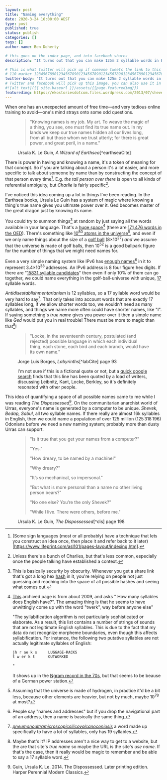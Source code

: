 ```yaml
---
layout: post
title: "Naming everything"
date: 2020-3-24 16:00:00 AEST
type: post
published: true
status: publish
categories: []
tags: []
author-name: Ben Doherty

# this goes on the index page, and into facebook shares
description: "It turns out that you can make 125m 2 syllable words in English. (If you really wanted to, I guess.)"

# This is what twitter will pick up if someone tweets the link to this page
# 110 marker 1234567890123456789012345678901234567890123456789012345678901234567890123456789012345678901234567890123456789
twitter-body: "It turns out that you can make 125m 2 syllable words in English. (If you really wanted to, I guess.)"
# Twitter and facebook will pick up this image. you can also use it in a post with: -
#![alt text]({{ site.baseurl }}/assets/{{page.featuredimg}})
featuredimg: https://ekostoriesdotcom.files.wordpress.com/2013/07/shevek-dispossessed.jpg
---
```


<style></style>

When one has an unexpected amount of free time&mdash;and very tedious online training to avoid&mdash;one's mind strays onto some odd questions.

<figure class="quote">

> "Knowing names is my job. My art. To weave the magic of a thing, you see, one must find its true name out. In my lands we keep our true names hidden all our lives long, from all but those whom we trust utterly; for there is great power, and great peril, in a name."

<figcaption>Ursula K. Le Guin, <cite>A Wizard of Earthsea</cite>[^earthseaCite]

</figcaption>
</figure>


There is power in having and knowing a name, it's a token of meaning for that concept. So if you are talking about a person it's a lot easier, and more specific to talk about someone by name than by constructing the concept of that person every time[^sl]. E.g. _the tall person over there_ is open to all kinds of referential ambiguity, but _Charlie_ is fairly specific[^ch].

I've noticed this idea coming up a lot in things I've been reading. In the Earthsea books, Ursula Le Guin has a system of magic where knowing a thing's true name gives you ultimate power over it. Ged becomes master of the great dragon just by knowing its name. 

You could try to summon things[^things] at random by just saying all the words available in your language. That's a [huge space](http://web.archive.org/web/20160805180548/http://semarch.linguistics.fas.nyu.edu/barker/Syllables/index.txt)[^twerk] (there are [171,476 words in the OED](https://www.lexico.com/explore/how-many-words-are-there-in-the-english-language)). There's something like [10<sup>80</sup> atoms in the universe](https://en.wikipedia.org/wiki/Observable_universe#Matter_content_%E2%80%93_number_of_atoms)[^h2], and even if we only name things about the size of a [golf ball](https://www.quora.com/How-many-atoms-are-in-an-average-golf-ball) (8&times;10<sup>27</sup>) _and_ we assume that the universe is made of golf balls, then 10<sup>52</sup> is a good ballpark figure for the number of things that we might need names for. 

Even a very simple naming system like IPv6 has [enough names[^nanda] in it to represent 3.4×10<sup>38</sup> addresses](https://en.wikipedia.org/wiki/IPv6#Larger_address_space). An IPv6 address is 8 four figure hex digits. If there are "[15831 syllable candidates](http://web.archive.org/web/20160805180548/http://semarch.linguistics.fas.nyu.edu/barker/Syllables/index.txt)" then even if only 10% of them can go together, we could name everything in the golf-ball-universe with unique, [17](https://www.numberempire.com/combinatorialcalculator.php) syllable words. 

_Antidisestablishmentarianism_ is 12 syllables, so a 17 syllable word would be very hard to say[^syl]. That only takes into account words that are exactly 17 syllables long, if we allow shorter words too, we wouldn't need as many syllables, and things we name more often could have shorter names, like "I". If saying something's _true name_ gives you power over it then a simple name like _Ged_ would put you in real trouble! There must be more to magic than that[^maybe]!



<figure class="quote">

> "Locke, in the seventeenth century, postulated (and rejected) possible language in which each individual thing, each stone, each bird and each branch, would have its own name."

<figcaption>Jorge Luis Borges, <cite>Labyrinths</cite>[^labCite] page 93

I'm not sure if this is a fictional quote or not, but a [quick google search](https://www.google.com/search?q=Locke%2C+in+the+seventeenth+century%2C+postulated+(and+rejected)+possible+language+in+which+each+individual+thing%2C+each+stone%2C+each+bird+and+each+branch%2C+would+have+its+own+name&rlz=1C1CHBF_en-GBAU804AU804&oq=Locke%2C+in+the+seventeenth+century%2C+postulated+(and+rejected)+possible+language+in+which+each+individual+thing%2C+each+stone%2C+each+bird+and+each+branch%2C+would+have+its+own+name&aqs=chrome..69i57.516j0j7&sourceid=chrome&ie=UTF-8) finds that this line has been quoted by a load of writers, discussing Leibnitz, Kant, Locke, Berkley, so it's definitely resonated with other people.

</figcaption>
</figure>

This idea of quantifying a space of all possible names came to me while I was reading _The Dispossessed_[^dis]. On the communitarian anarchist world of Urras, everyone's name is generated by a computer to be unique. _Shevek, Bedap, Sabul_, all two syllable names. If there really are almost 16k syllables in English, then we could name a population of over 125 million (125&#8239;318&#8239;196) Odonians before we need a new naming system; probably more than dusty Urras can support.

<figure class="quote">

> "Is it true that you get your names from a computer?"
>
> "Yes."
>
> "How dreary, to be named by a machine!"
>
> "Why dreary?"
>
> "It’s so mechanical, so impersonal."
>
> "But what is more personal than a name no other living person bears?"
>
> "No one else? You’re the only Shevek?"
>
> "While I live. There were others, before me."
>

<figcaption>Ursula K. Le Guin, <cite>The Dispossessed</cite>[^dis] page 198

</figcaption>
</figure>



[^syl]: _[pneumonoultramicroscopicsilicovolcanoconiosis](https://en.wikipedia.org/wiki/Longest_word_in_English)_ a word made up specifically to have a lot of syllables, only has 19 syllables.


[^dis]: Guin, Ursula K. Le. 2014. The Dispossessed. Later printing edition. Harper Perennial Modern Classics.


[^labCite]: Borges, Jorge Luis. 2000. Labyrinths: Selected Stories & Other Writings. 1 edition. London: Penguin.

[^sl]: (Some sign languages (most or all probably) have a technique that lets you construct an idea once, then place it and refer back to it later)[https://www.lifeprint.com/asl101/pages-layout/indexing.htm].

[^earthseaCite]: Guin, Ursula K. Le. 2018. The Books of Earthsea: The Complete Illustrated Edition. Orion Publishing Group.

[^ch]: Unless there's a bunch of Charlies, but that's less common, especially once the people talking have established a context.

[^h2]: Assuming that the universe is made of hydrogen, in practice it'd be a bit less, because other elements are heavier, but not by much, maybe 10<sup>78</sup> at most?

[^twerk]: 
    [This](http://web.archive.org/web/20160805180548/http://semarch.linguistics.fas.nyu.edu/barker/Syllables/index.txt) archived page is from about 2009, and asks " How many syllables does English have?". The amazing thing is that he seems to have unwittingly come up with the word "twerk", way before anyone else"

    "The syllabification algorithm is not particularly sophisticated or elaborate.  As a result, this list contains a number of strings of sounds that are not legitimate English syllables.  This is due to the fact that my data do not recognize morpheme boundaries, even though this affects syllabification.  For instance, the following two putative syllables are not actually legitimate syllables of English: 
    
    ```
    jh r ae k s     LUGGAGE-RACKS
    t w er k t      OUTWORKED
    ```
    "

    It shows up in the [Ngram record in the 70s](https://books.google.com/ngrams/graph?year_start=1800&year_end=2008&corpus=15&smoothing=7&case_insensitive=on&content=twerk&direct_url=t1%3B%2Ctwerk%3B%2Cc0#t1%3B%2Ctwerk%3B%2Cc0), but that seems to be beause of a German power station.

[^nanda]: People say "names and addresses" but if you drop the navigational part of an address, then a name is basically the same thing.

[^maybe]: Maybe that's it? IP addresses aren't a nice way to get to a website, but the are that site's _true name_ so maybe the URL is the site's _use name_. If that's the case, then it really would be magic to remember and be able to say a 17 syllable word.

[^things]: This is basically security by obscurity. Whenever you get a share link that's got a long hex [hash](https://blog.codinghorror.com/url-shortening-hashes-in-practice/) in it, you're relying on people not just guessing and reaching into the space of all possible hashes and seeing what comes out.